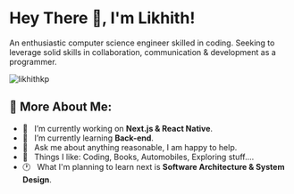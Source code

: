 
# Hey There 👋, I'm Likhith!


An enthusiastic computer science engineer skilled in coding. Seeking to leverage solid skills in collaboration, communication & development as a programmer.
<p align="left"> <img src="https://komarev.com/ghpvc/?username=likhithkp&label=PROFILE+VIEWS&color=0e75b6&color=blueviolet" alt="likhithkp" />
<br/>


## 🧐 More About Me:

- 🔭 &nbsp; I’m currently working on **Next.js & React Native**.
- 🌱 &nbsp; I’m currently learning **Back-end**.
- 💬 &nbsp; Ask me about anything reasonable, I am happy to help.
- 💜 &nbsp; Things I like: Coding, Books, Automobiles, Exploring stuff....
- 🕐 &nbsp; What I'm planning to learn next is **Software Architecture & System Design**.
